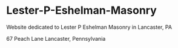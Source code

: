 # Lester-P-Eshelman-Masonry
Website dedicated to Lester P Eshelman Masonry in Lancaster, PA

67 Peach Lane
Lancaster, Pennsylvania
